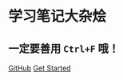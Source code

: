 # **学习笔记大杂烩**

> 
>
> 
>
>  
>
> 
>
>



## 一定要善用 `Ctrl+F` 哦！



[GitHub](https://github.com/pufeili)                  [Get Started](https://pufeili.github.io/notes/#/README)

